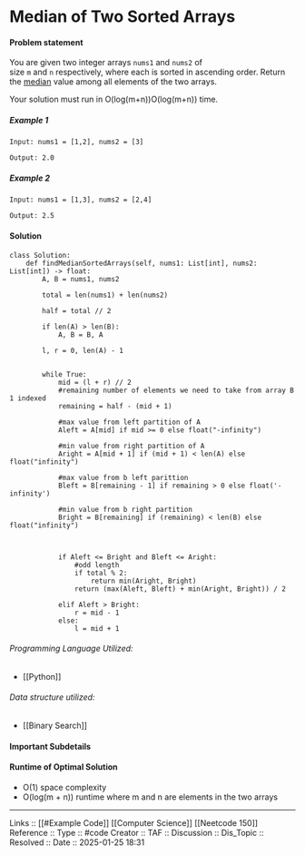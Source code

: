 # Median of Two Sorted Arrays

#### Problem statement

You are given two integer arrays `nums1` and `nums2` of size `m` and `n` respectively, where each is sorted in ascending order. Return the [median](https://en.wikipedia.org/wiki/Median) value among all elements of the two arrays.

Your solution must run in O(log(m+n))O(log(m+n)) time.
##### Example 1
```
Input: nums1 = [1,2], nums2 = [3]

Output: 2.0
```
##### Example 2
```
Input: nums1 = [1,3], nums2 = [2,4]

Output: 2.5
```
#### Solution
```
class Solution:
    def findMedianSortedArrays(self, nums1: List[int], nums2: List[int]) -> float:
        A, B = nums1, nums2

        total = len(nums1) + len(nums2)

        half = total // 2

        if len(A) > len(B):
            A, B = B, A

        l, r = 0, len(A) - 1


        while True:
            mid = (l + r) // 2
            #remaining number of elements we need to take from array B 1 indexed
            remaining = half - (mid + 1)
  
            #max value from left partition of A
            Aleft = A[mid] if mid >= 0 else float("-infinity")

            #min value from right partition of A
            Aright = A[mid + 1] if (mid + 1) < len(A) else float("infinity")

            #max value from b left parittion
            Bleft = B[remaining - 1] if remaining > 0 else float('-infinity')

            #min value from b right partition
            Bright = B[remaining] if (remaining) < len(B) else float("infinity")



            if Aleft <= Bright and Bleft <= Aright:
                #odd length
                if total % 2:
                    return min(Aright, Bright)
                return (max(Aleft, Bleft) + min(Aright, Bright)) / 2

            elif Aleft > Bright:
                r = mid - 1
            else:
                l = mid + 1
```

###### Programming Language Utilized:

- [[Python]]
###### Data structure utilized:

- [[Binary Search]]
#### Important Subdetails

#### Runtime of Optimal Solution  

- O(1) space complexity
- O(log(m + n)) runtime where m and n are elements in the two arrays
---
Links :: [[#Example Code]] [[Computer Science]] [[Neetcode 150]]
Reference ::
Type :: #code
Creator ::
TAF ::
Discussion ::
Dis_Topic :: 
Resolved ::
Date :: 2025-01-25 18:31
